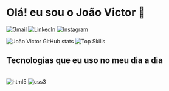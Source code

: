 
# Olá! eu sou o João Victor 🙋

[![Gmail](https://img.shields.io/badge/Gmail-D14836?style=for-the-badge&logo=gmail&logoColor=white)](joaovictorp.carlos@gmail.com)
[![LinkedIn](https://img.shields.io/badge/LinkedIn-0077B5?style=for-the-badge&logo=linkedin&logoColor=white)](https://www.linkedin.com/in/jo%C3%A3o-victor-94369b198/)
[![Instagram](	https://img.shields.io/badge/Instagram-E4405F?style=for-the-badge&logo=instagram&logoColor=white)](https://instagram.com/joaovictor.pr)

![João Victor GitHub stats](https://github-readme-stats.vercel.app/api?username=joaovictorpr&show_icons=true&theme=onedark)
![Top Skills](https://github-readme-stats.vercel.app/api/top-langs/?username=joaovictorpr&layout=compact)

## Tecnologias que eu uso no meu dia a dia

<div style="display: inline_block"><br/>
  <img aling="center" alt="html5" src="https://img.shields.io/badge/HTML5-E34F26?style=for-the-badge&logo=html5&logoColor=white" />
  <img aling="auto" alt="css3" src="https://img.shields.io/badge/CSS3-1572B6?style=for-the-badge&logo=css3&logoColor=white" />
</div>
